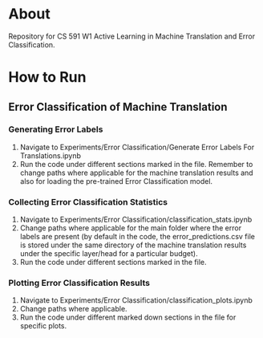 # About
Repository for CS 591 W1 Active Learning in Machine Translation and Error Classification.

# How to Run

## Error Classification of Machine Translation

### Generating Error Labels
1. Navigate to Experiments/Error Classification/Generate Error Labels For Translations.ipynb
2. Run the code under different sections marked in the file. Remember to change paths where applicable for the machine translation results and also for loading the pre-trained Error Classification model. 

### Collecting Error Classification Statistics
1. Navigate to Experiments/Error Classification/classification_stats.ipynb
2. Change paths where applicable for the main folder where the error labels are present (by default in the code, the error_predictions.csv file is stored under the same directory of the machine translation results under the specific layer/head for a particular budget).
3. Run the code under different sections marked in the file. 

### Plotting Error Classification Results
1. Navigate to Experiments/Error Classification/classification_plots.ipynb
2. Change paths where applicable. 
3. Run the code under different marked down sections in the file for specific plots. 

